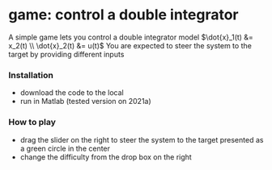 # game: control a double integrator
A simple game lets you control a double integrator model
$\dot{x}_1(t) &= x_2(t) \\
    \dot{x}_2(t) &= u(t)$
You are expected to steer the system to the target by providing different inputs


### Installation
- download the code to the local
- run in Matlab (tested version on 2021a)

### How to play
- drag the slider on the right to steer the system to the target presented as a green circle in the center
- change the difficulty from the drop box on the right
